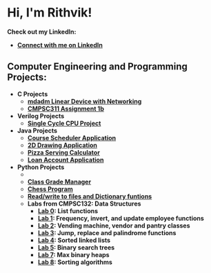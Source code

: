 <h1>Hi, I'm Rithvik! </h1>

<b> Check out my LinkedIn: <b>
  - [Connect with me on LinkedIn](https://www.linkedin.com/in/rithvik-shetty-5012b5208/)

<h2>Computer Engineering and Programming Projects:</h2>

- <b>C Projects</b>
  - [mdadm Linear Device with Networking](https://github.com/rshetty26/mdadm-Linear-Device-w-Networking)
  - [CMPSC311 Assignment 1b](https://github.com/rshetty26/cmpsc311-assignment-1b)
- <b>Verilog Projects</b>
  - [Single Cycle CPU Project](https://github.com/rshetty26/singlecycleCPU)
- <b>Java Projects</b>
  - [Course Scheduler Application](https://github.com/rshetty26/CourseSchedulerApplication)
  - [2D Drawing Application](https://github.com/rshetty26/2DDrawingApplication)
  - [Pizza Serving Calculator](https://github.com/rshetty26/PizzaServingsCalculator)
  - [Loan Account Application](https://github.com/rshetty26/LoanAccount)
- <b>Python Projects</b>
  - []()
  - [Class Grade Manager](https://github.com/rshetty26/class-grade-manager)
  - [Chess Program](https://github.com/rshetty26/chess)
  - [Read/write to files and Dictionary funtions](https://github.com/rshetty26/dictionary-functions/)
  - Labs from CMPSC132: Data Structures
    - [Lab 0](https://github.com/rshetty26/cmpsc132lab0): List functions
    - [Lab 1](https://github.com/rshetty26/cmpsc132lab1): Frequency, invert, and update employee functions
    - [Lab 2](https://github.com/rshetty26/cmpsc132lab2): Vending machine, vendor and pantry classes
    - [Lab 3](https://github.com/rshetty26/cmpsc132lab3): Jump, replace and palindrome functions
    - [Lab 4](https://github.com/rshetty26/cmpsc132lab4): Sorted linked lists
    - [Lab 5](https://github.com/rshetty26/cmpsc132lab5): Binary search trees
    - [Lab 7](https://github.com/rshetty26/cmpsc132lab7): Max binary heaps
    - [Lab 8](https://github.com/rshetty26/cmpsc132lab8): Sorting algorithms

